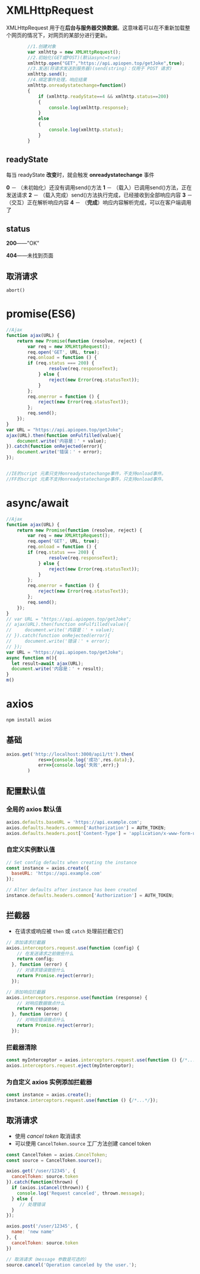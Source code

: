 

# XMLHttpRequest 

XMLHttpRequest 用于在**后台与服务器交换数据**。这意味着可以在不重新加载整个网页的情况下，对网页的某部分进行更新。

```javascript
		//1.创建对象
		var xmlhttp = new XMLHttpRequest(); 
		//2.初始化(GET或POST)(默认async=true)
		xmlhttp.open("GET","https://api.apiopen.top/getJoke",true);
		//3.发送(将请求发送到服务器)(send(string)：仅用于 POST 请求)
		xmlhttp.send();
		//4.绑定事件处理，响应结果
		xmlhttp.onreadystatechange=function()
 		{
  			if (xmlhttp.readyState==4 && xmlhttp.status==200)
    		{
    			console.log(xmlhttp.response);
    		}
            else
            {
                console.log(xmlhttp.status);
            }
  		}
```

## readyState

每当 readyState **改变**时，就会触发 **onreadystatechange** 事件

 **0** － （未初始化）还没有调用send()方法
 **1** － （载入）已调用send()方法，正在发送请求
 **2** － （载入完成）send()方法执行完成，已经接收到全部响应内容
 **3** － （交互）正在解析响应内容
 **4** － （**完成**）响应内容解析完成，可以在客户端调用了

## status

**200**——"OK"

**404**——未找到页面



## 取消请求

```
abort()
```





# promise(ES6)

```javascript
//Ajax
function ajax(URL) {
    return new Promise(function (resolve, reject) {
        var req = new XMLHttpRequest(); 
        req.open('GET', URL, true);
        req.onload = function () {
        if (req.status === 200) { 
                resolve(req.responseText);
            } else {
                reject(new Error(req.statusText));
            } 
        };
        req.onerror = function () {
            reject(new Error(req.statusText));
        };
        req.send(); 
    });
}
var URL = "https://api.apiopen.top/getJoke"; 
ajax(URL).then(function onFulfilled(value){
    document.write('内容是：' + value); 
}).catch(function onRejected(error){
    document.write('错误：' + error); 
});


//IE的script 元素只支持onreadystatechange事件，不支持onload事件。
//FF的script 元素不支持onreadystatechange事件，只支持onload事件。
```











# async/await

```javascript
//Ajax
function ajax(URL) {
    return new Promise(function (resolve, reject) {
        var req = new XMLHttpRequest(); 
        req.open('GET', URL, true);
        req.onload = function () {
        if (req.status === 200) { 
                resolve(req.responseText);
            } else {
                reject(new Error(req.statusText));
            } 
        };
        req.onerror = function () {
            reject(new Error(req.statusText));
        };
        req.send(); 
    });
}
// var URL = "https://api.apiopen.top/getJoke"; 
// ajax(URL).then(function onFulfilled(value){
//     document.write('内容是：' + value); 
// }).catch(function onRejected(error){
//     document.write('错误：' + error); 
// });
var URL = "https://api.apiopen.top/getJoke"; 
async function m(){
  let result=await ajax(URL);
  document.write('内容是：' + result);
}
m()
```







# axios

```sh
npm install axios
```

## 基础

```js
axios.get('http://localhost:3000/api1/tt').then(
            res=>{console.log('成功',res.data);},
            err=>{console.log('失败',err);}
        )
```





## 配置默认值



### 全局的 axios 默认值

```js
axios.defaults.baseURL = 'https://api.example.com';
axios.defaults.headers.common['Authorization'] = AUTH_TOKEN;
axios.defaults.headers.post['Content-Type'] = 'application/x-www-form-urlencoded';
```





### 自定义实例默认值

```js
// Set config defaults when creating the instance
const instance = axios.create({
  baseURL: 'https://api.example.com'
});

// Alter defaults after instance has been created
instance.defaults.headers.common['Authorization'] = AUTH_TOKEN;

```





## 拦截器

- 在请求或响应被 `then` 或 `catch` 处理前拦截它们

```js
// 添加请求拦截器
axios.interceptors.request.use(function (config) {
    // 在发送请求之前做些什么
    return config;
  }, function (error) {
    // 对请求错误做些什么
    return Promise.reject(error);
  });

// 添加响应拦截器
axios.interceptors.response.use(function (response) {
    // 对响应数据做点什么
    return response;
  }, function (error) {
    // 对响应错误做点什么
    return Promise.reject(error);
  });
```

### 拦截器清除

```js
const myInterceptor = axios.interceptors.request.use(function () {/*...*/});
axios.interceptors.request.eject(myInterceptor);
```

### 为自定义 axios 实例添加拦截器

```js
const instance = axios.create();
instance.interceptors.request.use(function () {/*...*/});

```

## 取消请求

- 使用 *cancel token* 取消请求
- 可以使用 `CancelToken.source` 工厂方法创建 cancel token

```js
const CancelToken = axios.CancelToken;
const source = CancelToken.source();

axios.get('/user/12345', {
  cancelToken: source.token
}).catch(function(thrown) {
  if (axios.isCancel(thrown)) {
    console.log('Request canceled', thrown.message);
  } else {
     // 处理错误
  }
});

axios.post('/user/12345', {
  name: 'new name'
}, {
  cancelToken: source.token
})

// 取消请求（message 参数是可选的）
source.cancel('Operation canceled by the user.');
```

